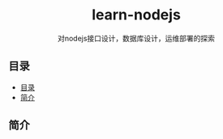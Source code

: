 <div align="center">
  <h1>learn-nodejs</h1>
  <p>对nodejs接口设计，数据库设计，运维部署的探索</p>
</div>

## 目录

- [目录](#目录)
- [简介](#简介)

## 简介
